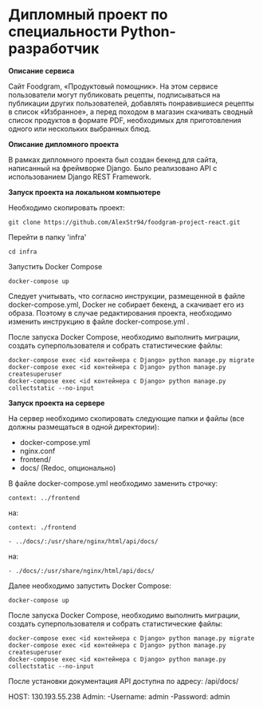 # Дипломный проект по специальности Python-разработчик

**Описание сервиса**

Cайт Foodgram, «Продуктовый помощник». На этом сервисе пользователи могут публиковать рецепты, подписываться на публикации других пользователей, добавлять понравившиеся рецепты в список «Избранное», а перед походом в магазин скачивать сводный список продуктов в формате PDF, необходимых для приготовления одного или нескольких выбранных блюд.

**Описание дипломного проекта**

В рамках дипломного проекта был создан бекенд для сайта, написанный на фреймворке Django. Было реализовано API с использованием Django REST Framework.

**Запуск проекта на локальном компьютере**

Необходимо скопировать проект:

```
git clone https://github.com/AlexStr94/foodgram-project-react.git
```

Перейти в папку 'infra'

```
cd infra
```

Запустить Docker Compose

```
docker-compose up
```

Следует учитывать, что согласно инструкции, размещенной в файле docker-compose.yml, Docker не собирает бекенд, а скачивает его из образа. Поэтому в случае редактирования проекта, необходимо изменить инструкцию в файле docker-compose.yml .

После запуска Docker Compose, необходимо выполнить миграции, создать суперпользователя и собрать статистические файлы:

```
docker-compose exec <id контейнера с Django> python manage.py migrate
docker-compose exec <id контейнера с Django> python manage.py createsuperuser
docker-compose exec <id контейнера с Django> python manage.py collectstatic --no-input
```

**Запуск проекта на сервере**

На сервер необходимо скопировать следующие папки и файлы (все должны размещаться в одной директории):
- docker-compose.yml
- nginx.conf
- frontend/
- docs/ (Redoc, опционально)

В файле docker-compose.yml необходимо заменить строчку:

```
context: ../frontend
```

на:

```
context: ./frontend
```

```
- ../docs/:/usr/share/nginx/html/api/docs/
```

на:

```
- ./docs/:/usr/share/nginx/html/api/docs/
```

Далее необходимо запустить Docker Compose:

```
docker-compose up
```

После запуска Docker Compose, необходимо выполнить миграции, создать суперпользователя и собрать статистические файлы:

```
docker-compose exec <id контейнера с Django> python manage.py migrate
docker-compose exec <id контейнера с Django> python manage.py createsuperuser
docker-compose exec <id контейнера с Django> python manage.py collectstatic --no-input
```

После установки документация API доступна по адресу: /api/docs/

HOST: 130.193.55.238
Admin: 
-Username: admin
-Password: admin